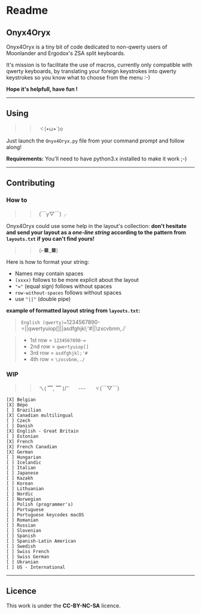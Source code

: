 # Readme

## Onyx4Oryx

Onyx4Oryx is a tiny bit of code dedicated to non-qwerty users of Moonlander and Ergodox's ZSA split keyboards.

It's mission is to facilitate the use of macros, currently only compatible with qwerty keyboards, by translating your foreign keystrokes into qwerty keystrokes so you know what to choose from the menu :-)

**Hope it's helpfull, have fun !**

______

## Using

>>  ヾ(•ω•`)o

Just launch the `Onyx4Oryx.py` file from your command prompt and follow along!

**Requirements:** You'll need to have python3.x installed to make it work ;-)

______

## Contributing

### How to

>>  (￣y▽￣)╭

Onyx4Oryx could use some help in the layout's collection: **don't hesitate and send your layout as a _one-line string_ according to the pattern from `layouts.txt` if you can't find yours!**

>>  (⌐■_■)

Here is how to format your string:

* Names may contain spaces
* `(xxxx)` follows to be more explicit about the layout
* `"="` (equal sign) follows without spaces
* `row-without-spaces` follows without spaces
* use `"||"` (double pipe)

**example of formatted layout string from `layouts.txt`:**

> `English (qwerty)=`1234567890-=||qwertyuiop[]||asdfghjkl;'#||\zxcvbnm,./`

> * 1st row = `1234567890-=`
> * 2nd row = `qwertyuiop[]`
> * 3rd row = `asdfghjkl;'#`
> * 4th row = `\zxcvbnm,./`



### WIP
>>  ㄟ( ▔, ▔ )ㄏ      ---      ヾ(￣▽￣)
```
[X] Belgian
[X] Bépo 
[ ] Brazilian 
[X] Canadian multilingual
[ ] Czech  
[ ] Danish 
[X] English - Great Britain
[ ] Estonian 
[X] French 
[X] French Canadian
[X] German 
[ ] Hungarian 
[ ] Icelandic 
[ ] Italian 
[ ] Japanese 
[ ] Kazakh 
[ ] Korean 
[ ] Lithuanian 
[ ] Nordic
[ ] Norwegian 
[ ] Polish (programmer's)
[ ] Portuguese 
[ ] Portuguese keycodes macOS
[ ] Romanian 
[ ] Russian 
[ ] Slovenian 
[ ] Spanish 
[ ] Spanish-Latin American
[ ] Swedish
[ ] Swiss French
[ ] Swiss German
[ ] Ukranian 
[ ] US - International
```

_________

## Licence

This work is under the **CC-BY-NC-SA** licence.